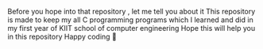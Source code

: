 Before you hope into that repository , let me tell you about it 
This repository is made to keep my all C programming programs which I learned and did in my first year of KIIT school of computer engineering 
Hope this will help you in this repository
Happy coding 🙌
